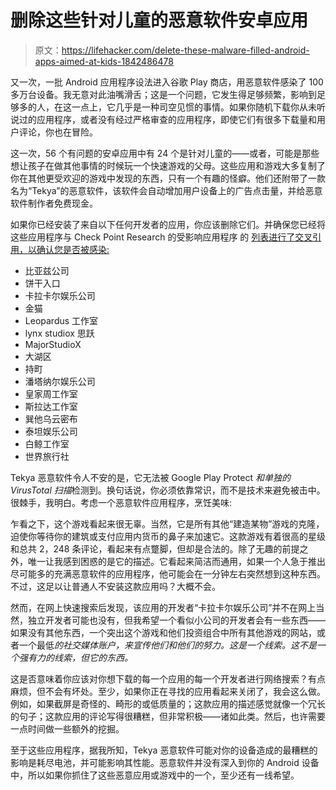 # 删除这些针对儿童的恶意软件安卓应用

> 原文：<https://lifehacker.com/delete-these-malware-filled-android-apps-aimed-at-kids-1842486478>

又一次，一批 Android 应用程序设法进入谷歌 Play 商店，用恶意软件感染了 100 多万台设备。我无意对此油嘴滑舌；这是一个问题，它发生得足够频繁，影响到足够多的人，在这一点上，它几乎是一种司空见惯的事情。如果你随机下载你从未听说过的应用程序，或者没有经过严格审查的应用程序，即使它们有很多下载量和用户评论，你也在冒险。



这一次，56 个有问题的安卓应用中有 24 个是针对儿童的——或者，可能是那些想让孩子在做其他事情的时候玩一个快速游戏的父母。这些应用和游戏大多复制了你在其他更受欢迎的游戏中发现的东西，只有一个有趣的怪癖。他们还附带了一款名为“Tekya”的恶意软件，该软件会自动增加用户设备上的广告点击量，并给恶意软件制作者免费现金。

如果你已经安装了来自以下任何开发者的应用，你应该删除它们。并确保您已经将这些应用程序与 Check Point Research 的受影响应用程序 的 [列表进行了交叉引用，以确认您是否被感染:](https://research.checkpoint.com/2020/google-play-store-played-again-tekya-clicker-hides-in-24-childrens-games-and-32-utility-apps/)

*   比亚兹公司
*   饼干入口
*   卡拉卡尔娱乐公司
*   金猫
*   Leopardus 工作室
*   lynx studiox 思跃
*   MajorStudioX
*   大湖区
*   持町
*   潘塔纳尔娱乐公司
*   皇家周工作室
*   斯拉达工作室
*   巽他乌云密布
*   泰坦娱乐公司
*   白鲸工作室
*   世界旅行社

Tekya 恶意软件令人不安的是，它无法被 Google Play Protect *和单独的 VirusTotal 扫描*检测到。换句话说，你必须依靠常识，而不是技术来避免被击中。很棘手，我明白。考虑一个恶意软件应用程序，烹饪美味:

乍看之下，这个游戏看起来很无辜。当然，它是所有其他“建造某物”游戏的克隆，迫使你等待你的建筑或支付应用内货币的鼻子来加速它。这款游戏有着很高的星级和总共 2，248 条评论，看起来有点蹩脚，但却是合法的。除了无趣的前提之外，唯一让我感到困惑的是它的描述。它看起来简洁而通用，如果一个人急于推出尽可能多的充满恶意软件的应用程序，他可能会在一分钟左右突然想到这种东西。不过，这足以让普通人不安装这款应用吗？大概不会。

然而，在网上快速搜索后发现，该应用的开发者“卡拉卡尔娱乐公司”并不在网上当然，独立开发者可能也没有，但我希望一个看似小公司的开发者会有一些东西——如果没有其他东西，一个突出这个游戏和他们投资组合中所有其他游戏的网站，或者一个最低*的社交媒体账户，来宣传他们和他们的努力。这是一个线索。这不是一个强有力的线索，但它的东西。*

这是否意味着你应该对你想下载的每一个应用的每一个开发者进行网络搜索？有点麻烦，但不会有坏处。至少，如果你正在寻找的应用看起来关闭了，我会这么做。例如，如果截屏是奇怪的、畸形的或低质量的；这款应用的描述感觉就像一个冗长的句子；这款应用的评论写得很糟糕，但非常积极——诸如此类。然后，也许需要一点时间做一些额外的挖掘。

至于这些应用程序，据我所知，Tekya 恶意软件可能对你的设备造成的最糟糕的影响是耗尽电池，并可能影响其性能。恶意软件并没有深入到你的 Android 设备中，所以如果你抓住了这些恶意应用或游戏中的一个，至少还有一线希望。